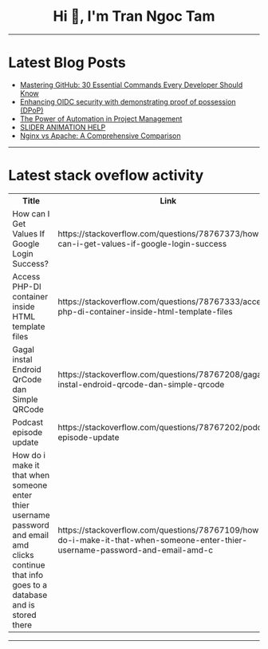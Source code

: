 <h1 align="center">Hi 👋, I'm Tran Ngoc Tam</h1>

---

# Latest Blog Posts 
<!-- BLOG-POST-LIST:START -->
- [Mastering GitHub: 30 Essential Commands Every Developer Should Know](https://dev.to/vyan/mastering-github-30-essential-commands-every-developer-should-know-51nn)
- [Enhancing OIDC security with demonstrating proof of possession &lpar;DPoP&rpar;](https://dev.to/logto/enhancing-oidc-security-with-demonstrating-proof-of-possession-dpop-24j4)
- [The Power of Automation in Project Management](https://dev.to/bryany/the-power-of-automation-in-project-management-16dn)
- [SLIDER ANIMATION HELP](https://dev.to/mixertmk_mixertime_0d7de2/slider-animation-help-23li)
- [Nginx vs Apache: A Comprehensive Comparison](https://dev.to/devops_den/nginx-vs-apache-a-comprehensive-comparison-2cap)
<!-- BLOG-POST-LIST:END -->

---

# Latest stack oveflow activity
<table>
  <tr><th>Title</th><th>Link</th></tr>
  <!-- STACKOVERFLOW:START --><tr><td>How can I Get Values If Google Login Success?</td><td>https://stackoverflow.com/questions/78767373/how-can-i-get-values-if-google-login-success</td></tr><tr><td>Access PHP-DI container inside HTML template files</td><td>https://stackoverflow.com/questions/78767333/access-php-di-container-inside-html-template-files</td></tr><tr><td>Gagal instal Endroid QrCode dan Simple QRCode</td><td>https://stackoverflow.com/questions/78767208/gagal-instal-endroid-qrcode-dan-simple-qrcode</td></tr><tr><td>Podcast episode update</td><td>https://stackoverflow.com/questions/78767202/podcast-episode-update</td></tr><tr><td>How do i make it that when someone enter thier username password and email amd clicks continue that info goes to a database and is stored there</td><td>https://stackoverflow.com/questions/78767109/how-do-i-make-it-that-when-someone-enter-thier-username-password-and-email-amd-c</td></tr><!-- STACKOVERFLOW:END -->
</table>

---


